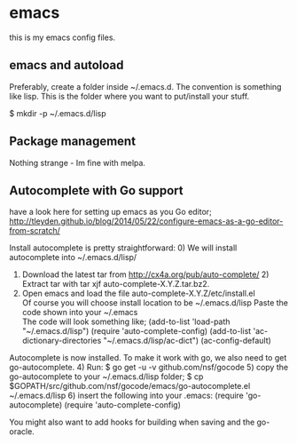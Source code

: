 # emacs
this is my emacs config files.

## emacs and autoload
Preferably, create a folder inside ~/.emacs.d. The convention is something like lisp.
This is the folder where you want to put/install your stuff.

$ mkdir -p ~/.emacs.d/lisp

## Package management
Nothing strange - Im fine with melpa.

## Autocomplete with Go support
have a look here for setting up emacs as you Go editor;
http://tleyden.github.io/blog/2014/05/22/configure-emacs-as-a-go-editor-from-scratch/


Install autocomplete is pretty straightforward:
0) We will install autocomplete into ~/.emacs.d/lisp/                             
1) Download the latest tar from http://cx4a.org/pub/auto-complete/                                                   2) Extract tar with tar xjf auto-complete-X.Y.Z.tar.bz2.                                                             
3) Open emacs and load the file auto-complete-X.Y.Z/etc/install.el                                                   
   Of course you will choose install location to be ~/.emacs.d/lisp                                                     Paste the code shown into your ~/.emacs                                                                           
   The code will look something like;
   (add-to-list 'load-path "~/.emacs.d/lisp")
   (require 'auto-complete-config)
   (add-to-list 'ac-dictionary-directories "~/.emacs.d/lisp/ac-dict")
   (ac-config-default)

Autocomplete is now installed. To make it work with go, we also need to get go-autocomplete.
4) Run:
   $ go get -u -v github.com/nsf/gocode
5) copy the go-autocomplete to your ~/.emacs.d/lisp folder;
   $ cp $GOPATH/src/github.com/nsf/gocode/emacs/go-autocomplete.el ~/.emacs.d/lisp
6) insert the following into your .emacs:
   (require 'go-autocomplete)
   (require 'auto-complete-config)


You might also want to add hooks for building when saving and the go-oracle.
